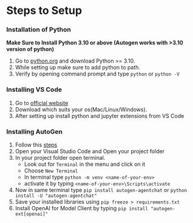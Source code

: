 # Steps to Setup

### Installation of Python
**Make Sure to Install Python 3.10 or above (Autogen works with >3.10 version of python)**

1. Go to [python.org](https://www.python.org/downloads/) and download Python >= 3.10.
2. While setting up make sure to add python to path.
3. Verify by opening command prompt and type `python` or `python -V`

### Installing VS Code

1. Go to [official website](https://code.visualstudio.com/download)
2. Download which suits your os(Mac/Linux/Windows).
3. After setting up install python and jupyter extensions from VS Code

### Installing AutoGen

1. Follow this [steps](https://microsoft.github.io/autogen/stable/user-guide/agentchat-user-guide/installation.html)
2. Open your Visual Studio Code and Open your project folder
2. In your project folder open terminal.
    * Look out for `Terminal` in the menu and click on it
    * Choose `New Terminal`
    * In terminal type `python -m venv <name-of-your-env>`
    * activate it by typing `<name-of-your-env>\Scripts\activate`
3. Now in same terminal type `pip install autogen-agentchat` or `python install -U "autogen-agentchat"`
4. Save your installed libraries using `pip freeze > requirements.txt`
5. Install OpenAI for Model Client by typing `pip install "autogen-ext[openai]"`